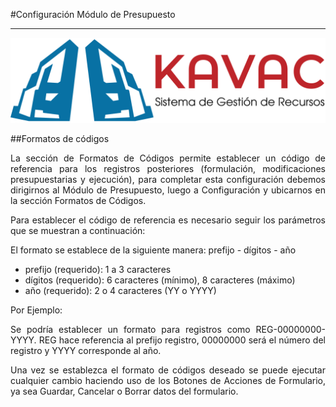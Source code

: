 #Configuración Módulo de Presupuesto 
************************************
<div style="text-align: justify;" >

![Screenshot](../img/logokavac.png#imagen)

##Formatos de códigos

La sección de Formatos de Códigos permite establecer un código de referencia para los registros posteriores (formulación, modificaciones presupuestarias y ejecución), para completar esta configuración debemos dirigirnos al Módulo de Presupuesto, luego a Configuración y ubicarnos en la sección Formatos de Códigos.

Para establecer el código de referencia es necesario seguir los parámetros que se muestran a continuación:

El formato se establece de la siguiente manera: prefijo - dígitos - año

-	prefijo (requerido): 1 a 3 caracteres
-	dígitos (requerido): 6 caracteres (mínimo), 8 caracteres (máximo)
-	año (requerido): 2 o 4 caracteres (YY o YYYY)

Por Ejemplo:

Se podría establecer un formato para registros como REG-00000000-YYYY. REG hace referencia al prefijo registro, 00000000 será el número del registro y YYYY corresponde al año.

Una vez se establezca el formato de códigos deseado se puede ejecutar cualquier cambio haciendo uso de los Botones de Acciones de Formulario, ya sea Guardar, Cancelar o Borrar datos del formulario. 


	
</div>